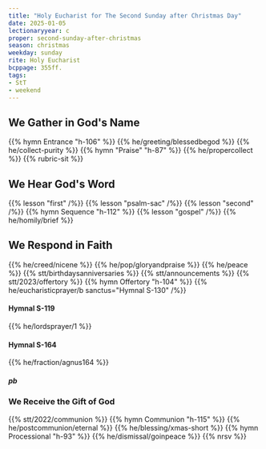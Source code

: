 ```yaml
---
title: "Holy Eucharist for The Second Sunday after Christmas Day"
date: 2025-01-05
lectionaryyear: c
proper: second-sunday-after-christmas
season: christmas
weekday: sunday
rite: Holy Eucharist
bcppage: 355ff.
tags:
- StT
- weekend
---
```

## We Gather in God's Name
{{% hymn Entrance "h-106" %}}
{{% he/greeting/blessedbegod %}}
{{% he/collect-purity %}}
{{% hymn "Praise" "h-87" %}}
{{% he/propercollect %}}
{{% rubric-sit %}}
## We Hear God's Word
{{% lesson "first" /%}}
{{% lesson "psalm-sac" /%}}
{{% lesson "second" /%}}
{{% hymn Sequence "h-112" %}}
{{% lesson "gospel" /%}}
{{% he/homily/brief %}}
## We Respond in Faith
{{% he/creed/nicene %}}
{{% he/pop/gloryandpraise %}}
{{% he/peace %}}
{{% stt/birthdaysanniversaries %}}
{{% stt/announcements %}}
{{% stt/2023/offertory %}}
{{% hymn Offertory "h-104" %}}
{{% he/eucharisticprayer/b sanctus="Hymnal S-130" /%}}
#### Hymnal S-119
{{% he/lordsprayer/1 %}}
#### Hymnal S-164
{{% he/fraction/agnus164 %}}
##### pb
### We Receive the Gift of God
{{% stt/2022/communion %}}
{{% hymn Communion "h-115" %}}
{{% he/postcommunion/eternal %}}
{{% he/blessing/xmas-short %}}
{{% hymn Processional "h-93" %}}
{{% he/dismissal/goinpeace %}}
{{% nrsv %}}

